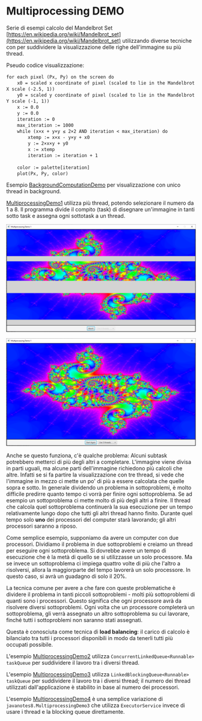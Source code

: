 # Multiprocessing DEMO

Serie di esempi calcolo del Mandelbrot Set [https://en.wikipedia.org/wiki/Mandelbrot_set](https://en.wikipedia.org/wiki/Mandelbrot_set)  utilizzando diverse tecniche
con per suddividere la visualizzazione delle righe dell'immagine su più thread.

Pseudo codice visualizzazione:

```
for each pixel (Px, Py) on the screen do
    x0 = scaled x coordinate of pixel (scaled to lie in the Mandelbrot X scale (-2.5, 1))
    y0 = scaled y coordinate of pixel (scaled to lie in the Mandelbrot Y scale (-1, 1))
    x := 0.0
    y := 0.0
    iteration := 0
    max_iteration := 1000
    while (x×x + y×y ≤ 2×2 AND iteration < max_iteration) do
        xtemp := x×x - y×y + x0
        y := 2×x×y + y0
        x := xtemp
        iteration := iteration + 1
 
    color := palette[iteration]
    plot(Px, Py, color)

```

Esempio [BackgroundComputationDemo](./src/BackgroundComputationDemo.java) per visualizzazione con unico thread in background.

[MultiprocessingDemo1](./src/MultiprocessingDemo1.java) utilizza più thread, potendo selezionare il numero da 1 a 8. Il programma divide il compito
(task) di disegnare un'immagine in tanti sotto task e assegna ogni sottotask a
un thread.

![](./MultiprocessingDemo.PNG)

![](./MultiprocessingDemo2.PNG)

Anche se questo funziona, c'è qualche problema: Alcuni subtask potrebbero metterci di più degli altri a completare. L'immagine viene divisa in parti uguali, ma alcune parti dell'immagine richiedono più calcoli che altre. Infatti se si fa partire la visualizzazione con tre thread, si vede che l'immagine in mezzo ci mette un po' di più a essere calcolata che quelle sopra
e sotto. In generale dividendo un problema in sottoproblemi, è molto difficile
predirre quanto tempo ci vorrà per finire ogni sottoproblema. Se ad esempio
un sottoproblema ci mette molto di più degli altri a finire. Il thread che
calcola quel sottoproblema continuerà la sua esecuzione per un tempo relativamente lungo dopo che tutti gli altri thread hanno finito. Durante
quel tempo solo **uno** dei processori del computer starà lavorando; gli altri
processori saranno a riposo.

Come semplice esempio, supponiamo da avere un computer con due processori. Dividiamo il problema in due sottoproblemi e creiamo un thread per
eseguire ogni sottoproblema. Si dovrebbe avere un tempo di esecuzione
che è la metà di quello se si utilizzasse un solo processore. Ma se invece
un sottoproblema ci impiega quattro volte di più che l'altro a risolversi, allora la maggiorparte del tempo lavorerà un solo processore. In questo caso, si avrà un guadagno di solo il 20%.

La tecnica comune per avere a che fare con queste problematiche è dividere il
problema in tanti piccoli sottoproblemi - molti più sottoproblemi di quanti sono i processori. Questo significa che ogni processore avrà da risolvere diversi sottoproblemi. Ogni volta che un processore completerà un sottoproblema, gli verrà assegnato un altro sottoproblema su cui lavorare,
finché tutti i sottoproblemi non saranno stati assegnati.

Questa è conosciuta come tecnica di **load balancing**: il carico di calcolo è
bilanciato tra tutti i processori disponibili in modo da tenerli tutti
più occupati possibile.

L'esempio [MultiprocessingDemo2](./src/MultiprocessingDemo2.java) utilizza `ConcurrentLinkedQueue<Runnable> taskQueue` per suddividere il lavoro tra i diversi thread.

L'esempio [MultiprocessingDemo3](./src/MultiprocessingDemo3.java) utilizza `LinkedBlockingQueue<Runnable> taskQueue` per suddividere il lavoro tra i diversi thread; il numero dei thread utilizzati dall'applicazione è stabilito in base al numero dei processori.

L'esempio [MultiprocessingDemo4](./src/MultiprocessingDemo4.java) è
una semplice variazione di `javanotes8.MultiprocessingDemo3` che utilizza `ExecutorService` invece di usare i thread e la blocking queue direttamente. 
